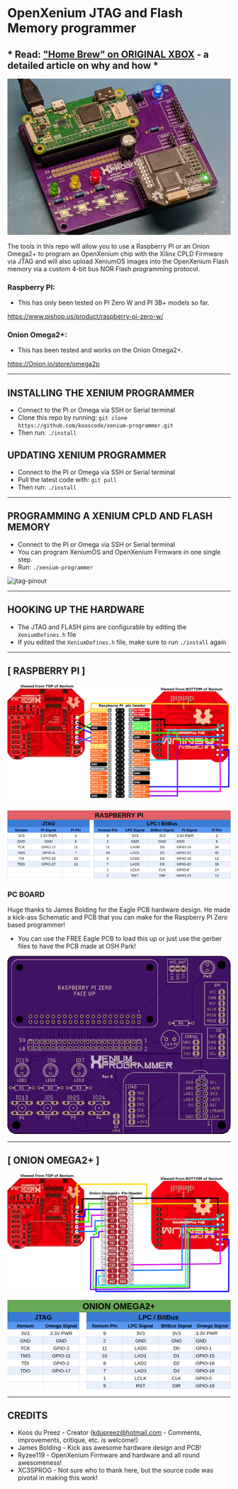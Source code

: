 # OpenXenium JTAG and Flash Memory programmer

## * Read: ["Home Brew" on ORIGINAL XBOX](XBOX.md) - a detailed article on why and how *

![xenium-programmer](images/xenium-flash.jpg)

The tools in this repo will allow you to use a Raspberry PI or an Onion Omega2+ to program an OpenXenium chip with the Xilinx CPLD Firmware via JTAG and will also upload XeniumOS images into the OpenXenium Flash memory via a custom 4-bit bus NOR Flash programming protocol. 


### Raspberry PI:
- This has only been tested on PI Zero W and PI 3B+ models so far.

https://www.pishop.us/product/raspberry-pi-zero-w/

### Onion Omega2+:
- This has been tested and works on the Onion Omega2+.

https://Onion.io/store/omega2p

-------------
## INSTALLING THE XENIUM PROGRAMMER

- Connect to the PI or Omega via SSH or Serial terminal 
- Clone this repo by running: `git clone https://github.com/kooscode/xenium-programmer.git`
- Then run: `./install`

## UPDATING XENIUM PROGRAMMER

- Connect to the PI or Omega via SSH or Serial terminal 
- Pull the latest code with: `git pull`
- Then run: `./install` 

-------------
## PROGRAMMING A XENIUM CPLD AND FLASH MEMORY

- Connect to the PI or Omega via SSH or Serial terminal 
- You can program XeniumOS and OpenXenium Firmware in one single step.
- Run: `./xenium-programmer`  

![jtag-pinout](images/sshot.png)

-------------
## HOOKING UP THE HARDWARE

- The JTAG and FLASH pins are configurable by editing the `XeniumDefines.h` file 
- If you edited the `XeniumDefines.h` file, make sure to run `./install` again

--------------
## [ RASPBERRY PI ]

![jtag-pinout](images/connections-pi.png)

![bitbus-pinout](images/pinout-pi.png)

### PC BOARD

Huge thanks to James Bolding for the Eagle PCB hardware design. He made a kick-ass Schematic and PCB that you can make for the Raspberry PI Zero based programmer!  

- You can use the FREE Eagle PCB to load this up or just use the gerber files to have the PCB made at OSH Park!

![RPI PXB](hardware/RaspberryPIZero/images/rpi-top-scaled.png)

--------------
## [ ONION OMEGA2+ ]

![jtag-pinout](images/connections-omega.png)

![bitbus-pinout](images/pinout-omega.png)

-------------
## CREDITS

- Koos du Preez - Creator (kdupreez@hotmail.com - Comments, improvements, critique, etc. is welcome!)
- James Bolding - Kick ass awesome hardware design and PCB!
- Ryzee119 -  OpenXenium Firmware and hardware and all round awesomeness!
- XC3SPROG - Not sure who to thank here, but the source code was pivotal in making this work!
